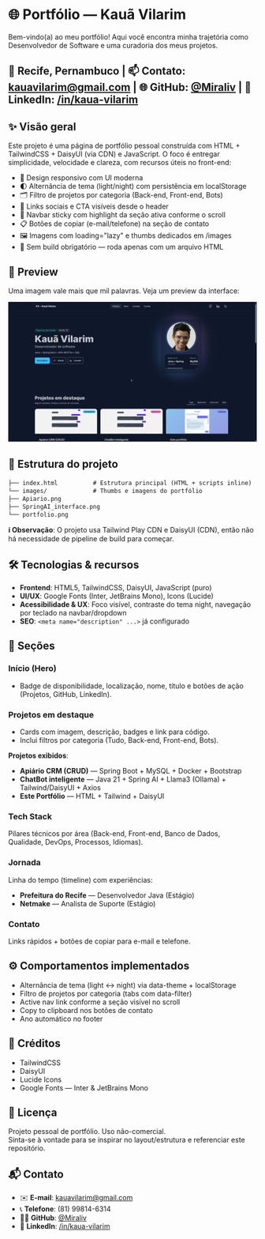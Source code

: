 # 🌐 Portfólio — Kauã Vilarim

Bem-vindo(a) ao meu portfólio! Aqui você encontra minha trajetória como Desenvolvedor de Software e uma curadoria dos meus projetos.

## 📍 Recife, Pernambuco | 📫 Contato: kauavilarim@gmail.com | 🌐 GitHub: [@Miraliv](https://github.com/Miraliv) | 💼 LinkedIn: [/in/kaua-vilarim](https://www.linkedin.com/in/kaua-vilarim/)

## ✨ Visão geral

Este projeto é uma página de portfólio pessoal construída com HTML + TailwindCSS + DaisyUI (via CDN) e JavaScript. O foco é entregar simplicidade, velocidade e clareza, com recursos úteis no front-end:

- 🎯 Design responsivo com UI moderna
- 🌓 Alternância de tema (light/night) com persistência em localStorage
- 🗂️ Filtro de projetos por categoria (Back-end, Front-end, Bots)
- 🔗 Links sociais e CTA visíveis desde o header
- 🧭 Navbar sticky com highlight da seção ativa conforme o scroll
- 📋 Botões de copiar (e-mail/telefone) na seção de contato
- 🖼️ Imagens com loading="lazy" e thumbs dedicados em /images
- 🧩 Sem build obrigatório — roda apenas com um arquivo HTML

## 📸 Preview

Uma imagem vale mais que mil palavras. Veja um preview da interface:

![Portfolio Preview](src/images/portfolio.png)


## 🧱 Estrutura do projeto
```
├── index.html          # Estrutura principal (HTML + scripts inline)
└── images/             # Thumbs e imagens do portfólio
├── Apiario.png
├── SpringAI_interface.png
└── portfolio.png
```

**ℹ️ Observação**: O projeto usa Tailwind Play CDN e DaisyUI (CDN), então não há necessidade de pipeline de build para começar.

## 🛠️ Tecnologias & recursos

- **Frontend**: HTML5, TailwindCSS, DaisyUI, JavaScript (puro)
- **UI/UX**: Google Fonts (Inter, JetBrains Mono), Icons (Lucide)
- **Acessibilidade & UX**: Foco visível, contraste do tema night, navegação por teclado na navbar/dropdown
- **SEO**: `<meta name="description" ...>` já configurado

## 🧩 Seções

### Início (Hero)

- Badge de disponibilidade, localização, nome, título e botões de ação (Projetos, GitHub, LinkedIn).

### Projetos em destaque

- Cards com imagem, descrição, badges e link para código.
- Inclui filtros por categoria (Tudo, Back-end, Front-end, Bots).

**Projetos exibidos**:

- **Apiário CRM (CRUD)** — Spring Boot + MySQL + Docker + Bootstrap
- **ChatBot inteligente** — Java 21 + Spring AI + Llama3 (Ollama) + Tailwind/DaisyUI + Axios
- **Este Portfólio** — HTML + Tailwind + DaisyUI

### Tech Stack

Pilares técnicos por área (Back-end, Front-end, Banco de Dados, Qualidade, DevOps, Processos, Idiomas).

### Jornada

Linha do tempo (timeline) com experiências:

- **Prefeitura do Recife** — Desenvolvedor Java (Estágio)
- **Netmake** — Analista de Suporte (Estágio)

### Contato

Links rápidos + botões de copiar para e-mail e telefone.

## ⚙️ Comportamentos implementados

- Alternância de tema (light ↔ night) via data-theme + localStorage
- Filtro de projetos por categoria (tabs com data-filter)
- Active nav link conforme a seção visível no scroll
- Copy to clipboard nos botões de contato
- Ano automático no footer

## 🤝 Créditos

- TailwindCSS
- DaisyUI
- Lucide Icons
- Google Fonts — Inter & JetBrains Mono

## 📄 Licença

Projeto pessoal de portfólio. Uso não-comercial.  
Sinta-se à vontade para se inspirar no layout/estrutura e referenciar este repositório.

## 📬 Contato

- ✉️ **E-mail**: kauavilarim@gmail.com
- 📞 **Telefone**: (81) 99814-6314
- 🧑‍💻 **GitHub**: [@Miraliv](https://github.com/Miraliv)
- 💼 **LinkedIn**: [/in/kaua-vilarim](https://www.linkedin.com/in/kaua-vilarim/)
